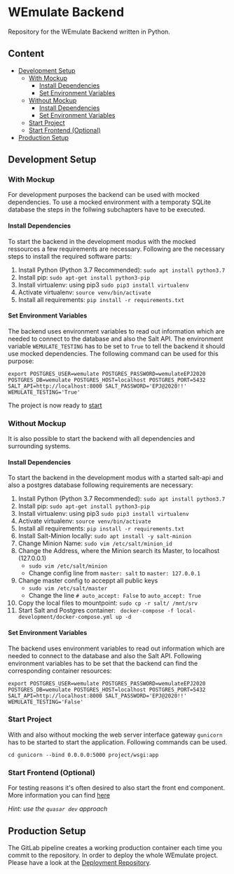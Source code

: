 # WEmulate Backend

Repository for the WEmulate Backend written in Python.

## Content
* [Development Setup](#development-setup)
   * [With Mockup](#with-mockup)
      * [Install Dependencies](#install-dependencies)
      * [Set Environment Variables](#set-environment-variables)
   * [Without Mockup](#with-mockup) 
      * [Install Dependencies](#install-dependencies-1)
      * [Set Environment Variables](#set-environment-variables-1)
   * [Start Project](#start-project)
   * [Start Frontend (Optional)](#start-frontend-(optional))
* [Production Setup](#production-setup)


## Development Setup

### With Mockup

For development purposes the backend can be used with mocked dependencies. To use a mocked environment with a temporaty SQLite database the steps in the follwing subchapters have to be executed.

#### Install Dependencies
To start the backend in the development modus with the mocked ressources a few requirements are necessary. Following are the necessary steps to install the required software parts:

1. Install Python (Python 3.7 Recommended): `sudo apt install python3.7` 
2. Install pip: `sudo apt-get install python3-pip`
3. Install virtualenv: using pip3 `sudo pip3 install virtualenv`
4. Activate virtualenv: `source venv/bin/activate`
5. Install all requirements: `pip install -r requirements.txt`


#### Set Environment Variables
The backend uses environment variables to read out information which are needed to connect to the database and also the Salt API. The environment variable `WEMULATE_TESTING` has to be set to `True` to tell the backend it should use mocked dependencies. The following command can be used for this purpose:
```
export POSTGRES_USER=wemulate POSTGRES_PASSWORD=wemulateEPJ2020 POSTGRES_DB=wemulate POSTGRES_HOST=localhost POSTGRES_PORT=5432 SALT_API=http://localhost:8000 SALT_PASSWORD='EPJ@2020!!' WEMULATE_TESTING='True'
```
The project is now ready to [start](#start-project)

### Without Mockup
It is also possible to start the backend with all dependencies and surrounding systems.

#### Install Dependencies
To start the backend in the development modus with a started salt-api and also a postgres database following requirements are necessary:

1. Install Python  (Python 3.7 Recommended): `sudo apt install python3.7`
2. Install pip: `sudo apt-get install python3-pip`
3. Install virtualenv: using pip3 `sudo pip3 install virtualenv`
4. Activate virtualenv: `source venv/bin/activate`
5. Install all requirements: `pip install -r requirements.txt`
6. Install Salt-Minion locally: `sudo apt install -y salt-minion`
7. Change Minion Name: `sudo vim /etc/salt/minion_id`
8. Change the Address, where the Minion search its Master, to localhost (127.0.0.1)
   * `sudo vim /etc/salt/minion`
   * Change config line from `master: salt` to `master: 127.0.0.1`
9. Change master config to acceppt all public keys
   * `sudo vim /etc/salt/master`
   * Change the line `# auto_accept: False` to `auto_accept: True`
10. Copy the local files to mountpoint: `sudo cp -r salt/ /mnt/srv` 
11. Start Salt and Postgres container: ` docker-compose -f local-development/docker-compose.yml up -d`

#### Set Environment Variables
The backend uses environment variables to read out information which are needed to connect to the database and also the Salt API.
Following environment variables has to be set  that the backend can find the corresponding container resources:
```
export POSTGRES_USER=wemulate POSTGRES_PASSWORD=wemulateEPJ2020 POSTGRES_DB=wemulate POSTGRES_HOST=localhost POSTGRES_PORT=5432 SALT_API=http://localhost:8000 SALT_PASSWORD='EPJ@2020!!' WEMULATE_TESTING='False'
```

### Start Project
With and also without mocking the web server interface gateway `gunicorn` has to be started to start the application. Following commands can be used.
```
cd gunicorn --bind 0.0.0.0:5000 project/wsgi:app
```

### Start Frontend (Optional)
For testing reasons it's often desired to also start the front end component. More information you can find [here](https://gitlab.dev.ifs.hsr.ch/epj/2020/wemulate/wemulate-frontend/)

_Hint: use the `quasar dev` approach_


 ## Production Setup
 The GitLab pipeline creates a working production container each time you commit to the repository.
In order to deploy the whole WEmulate project. Please have a look at the [Deployment Repository](https://gitlab.dev.ifs.hsr.ch/epj/2020/wemulate/wemulate-deployment).

